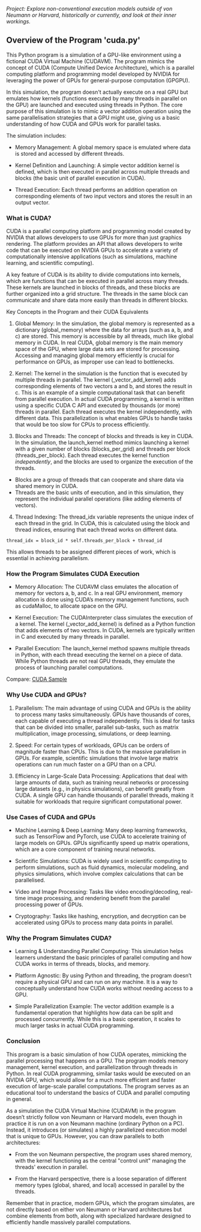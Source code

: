 
*Project: Explore non-conventional execution models outside of von Neumann
or Harvard, historically or currently, and look at their inner workings.*


## Overview of the Program 'cuda.py'

This Python program is a simulation of a GPU-like environment using a fictional CUDA
Virtual Machine (CUDAVM). The program mimics the concept of CUDA (Compute Unified Device
Architecture), which is a parallel computing platform and programming model developed
by NVIDIA for leveraging the power of GPUs for general-purpose computation (GPGPU).

In this simulation, the program doesn't actually execute on a real GPU but emulates
how kernels (functions executed by many threads in parallel on the GPU) are launched
and executed using threads in Python. The core purpose of this simulation is to mimic
a vector addition operation using the same parallelisation strategies that a GPU might
use, giving us a basic understanding of how CUDA and GPUs work for parallel tasks.

The simulation includes:

- Memory Management: A global memory space is emulated where data is stored and accessed
  by different threads.

- Kernel Definition and Launching: A simple vector addition kernel is defined, which
  is then executed in parallel across multiple threads and blocks (the basic unit of
  parallel execution in CUDA).

- Thread Execution: Each thread performs an addition operation on corresponding elements
  of two input vectors and stores the result in an output vector.


### What is CUDA?

CUDA is a parallel computing platform and programming model created by NVIDIA that
allows developers to use GPUs for more than just graphics rendering. The platform
provides an API that allows developers to write code that can be executed on NVIDIA
GPUs to accelerate a variety of computationally intensive applications (such as
simulations, machine learning, and scientific computing).

A key feature of CUDA is its ability to divide computations into kernels, which are
functions that can be executed in parallel across many threads. These kernels are
launched in blocks of threads, and these blocks are further organized into a grid
structure. The threads in the same block can communicate and share data more easily
than threads in different blocks.

Key Concepts in the Program and their CUDA Equivalents

1. Global Memory:
In the simulation, the global memory is represented as a dictionary (global_memory)
where the data for arrays (such as a, b, and c) are stored. This memory is accessible
by all threads, much like global memory in CUDA.
In real CUDA, global memory is the main memory space of the GPU, where large data sets
are stored for processing. Accessing and managing global memory efficiently is crucial
for performance on GPUs, as improper use can lead to bottlenecks.

2. Kernel:
The kernel in the simulation is the function that is executed by multiple threads in
parallel. The kernel (_vector_add_kernel) adds corresponding elements of two vectors
a and b, and stores the result in c. This is an example of a simple computational
task that can benefit from parallel execution.
In actual CUDA programming, a kernel is written using a specific CUDA C API and executed
by thousands (or more) threads in parallel. Each thread executes the kernel independently,
with different data. This parallelization is what enables GPUs to handle tasks that
would be too slow for CPUs to process efficiently.

3. Blocks and Threads:
The concept of blocks and threads is key in CUDA. In the simulation, the launch_kernel
method mimics launching a kernel with a given number of blocks (blocks_per_grid) and
threads per block (threads_per_block). Each thread executes the kernel function
*independently*, and the blocks are used to organize the execution of the threads.
- Blocks are a group of threads that can cooperate and share data via shared memory in CUDA.
- Threads are the basic units of execution, and in this simulation, they represent the
  individual parallel operations (like adding elements of vectors).

4.	Thread Indexing:
The thread_idx variable represents the unique index of each thread in the grid. In CUDA,
this is calculated using the block and thread indices, ensuring that each thread works
on different data.

```text
thread_idx = block_id * self.threads_per_block + thread_id
```
This allows threads to be assigned different pieces of work, which is essential in achieving
parallelism.


### How the Program Simulates CUDA Execution

* Memory Allocation: The CUDAVM class emulates the allocation of memory for vectors a, b, and c.
In a real GPU environment, memory allocation is done using CUDA’s memory management functions,
such as cudaMalloc, to allocate space on the GPU.

* Kernel Execution: The CUDAInterpreter class simulates the execution of a kernel. The kernel
(_vector_add_kernel) is defined as a Python function that adds elements of two vectors. In CUDA,
kernels are typically written in C and executed by many threads in parallel.

* Parallel Execution: The launch_kernel method spawns multiple threads in Python, with each
thread executing the kernel on a piece of data. While Python threads are not real GPU threads,
they emulate the process of launching parallel computations.

Compare: [CUDA Sample](https://github.com/NVIDIA/cuda-samples/blob/master/Samples/0_Introduction/vectorAdd/vectorAdd.cu)


### Why Use CUDA and GPUs?

1. Parallelism:
The main advantage of using CUDA and GPUs is the ability to process many tasks simultaneously.
GPUs have thousands of cores, each capable of executing a thread independently. This is ideal
for tasks that can be divided into smaller, parallel sub-tasks, such as matrix multiplication,
image processing, simulations, or deep learning.

2. Speed:
For certain types of workloads, GPUs can be orders of magnitude faster than CPUs. This is due
to the massive parallelism in GPUs. For example, scientific simulations that involve large matrix
operations can run much faster on a GPU than on a CPU.

3. Efficiency in Large-Scale Data Processing:
Applications that deal with large amounts of data, such as training neural networks or processing
large datasets (e.g., in physics simulations), can benefit greatly from CUDA. A single GPU can
handle thousands of parallel threads, making it suitable for workloads that require significant
computational power.


### Use Cases of CUDA and GPUs

* Machine Learning & Deep Learning: Many deep learning frameworks, such as TensorFlow and PyTorch,
use CUDA to accelerate training of large models on GPUs. GPUs significantly speed up matrix operations,
which are a core component of training neural networks.

* Scientific Simulations: CUDA is widely used in scientific computing to perform simulations, such
as fluid dynamics, molecular modeling, and physics simulations, which involve complex calculations
that can be parallelised.

* Video and Image Processing: Tasks like video encoding/decoding, real-time image processing, and
rendering benefit from the parallel processing power of GPUs.

* Cryptography: Tasks like hashing, encryption, and decryption can be accelerated using GPUs to
process many data points in parallel.


### Why the Program Simulates CUDA?

* Learning & Understanding Parallel Computing: This simulation helps learners understand the basic
principles of parallel computing and how CUDA works in terms of threads, blocks, and memory.

* Platform Agnostic: By using Python and threading, the program doesn’t require a physical GPU and
can run on any machine. It is a way to conceptually understand how CUDA works without needing access
to a GPU.

* Simple Parallelization Example: The vector addition example is a fundamental operation that highlights
how data can be split and processed concurrently. While this is a basic operation, it scales to much
larger tasks in actual CUDA programming.


### Conclusion

This program is a basic simulation of how CUDA operates, mimicking the parallel processing that happens
on a GPU. The program models memory management, kernel execution, and parallelization through threads
in Python. In real CUDA programming, similar tasks would be executed on an NVIDIA GPU, which would
allow for a much more efficient and faster execution of large-scale parallel computations. The program
serves as an educational tool to understand the basics of CUDA and parallel computing in general.

As a simulation the CUDA Virtual Machine (CUDAVM) in the program doesn’t strictly follow von Neumann
or Harvard models, even though in practice it is run on a von Neumann machine (ordinary Python on a PC).
Instead, it introduces (or simulates) a highly parallelized execution model that is unique to GPUs.
However, you can draw parallels to both architectures:

- From the von Neumann perspective, the program uses shared memory, with the kernel functioning as
  the central "control unit" managing the threads' execution in parallel.

- From the Harvard perspective, there is a loose separation of different memory types (global,
  shared, and local) accessed in parallel by the threads.

Remember that in practice, modern GPUs, which the program simulates, are not directly based on either
von Neumann or Harvard architectures but combine elements from both, along with specialized hardware
designed to efficiently handle massively parallel computations.

